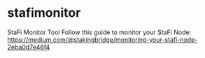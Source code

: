 # stafimonitor
StaFi Monitor Tool
Follow this guide to monitor your StaFi Node: https://medium.com/@stakingbridge/monitoring-your-stafi-node-2eba0d7e46f4

